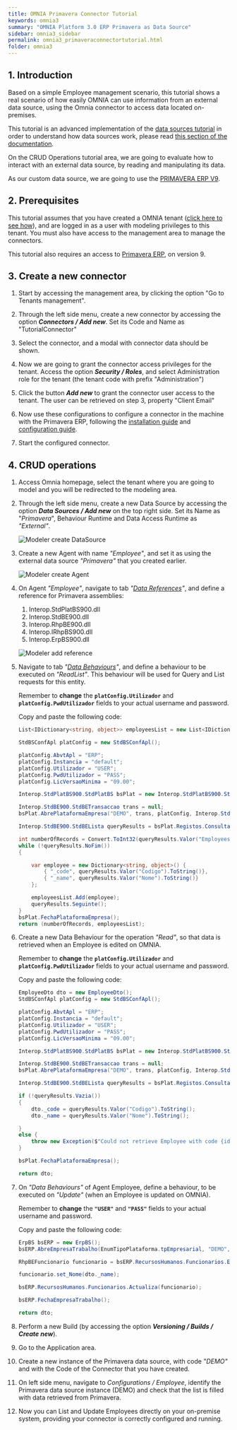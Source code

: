 ```yaml
---
title: OMNIA Primavera Connector Tutorial
keywords: omnia3
summary: "OMNIA Platform 3.0 ERP Primavera as Data Source"
sidebar: omnia3_sidebar
permalink: omnia3_primaveraconnectortutorial.html
folder: omnia3
---
```


## 1. Introduction

Based on a simple Employee management scenario, this tutorial shows a real scenario of how easily OMNIA can use information from an external data source, using the Omnia connector to access data located on-premises. 

This tutorial is an advanced implementation of the [data sources tutorial](omnia3_datasourcetutorial.html) in order to understand how data sources work, please read [this section of the documentation](omnia3_modeler_datasources.html).

On the CRUD Operations tutorial area, we are going to evaluate how to interact with an external data source, by reading and manipulating its data.

As our custom data source, we are going to use the [PRIMAVERA ERP V9](https://pt.primaverabss.com).

## 2. Prerequisites

This tutorial assumes that you have created a OMNIA tenant ([click here to see how](omnia3_tenantcreation.html)), and are logged in as a user with modeling privileges to this tenant. You must also have access to the management area to manage the connectors.

This tutorial also requires an access to [Primavera ERP](https://pt.primaverabss.com), on version 9. 

## 3. Create a new connector

1. Start by accessing the management area, by clicking the option "Go to Tenants management".

2. Through the left side menu, create a new connector by accessing the option ***Connectors / Add new***. Set its Code and Name as "TutorialConnector"

3. Select the connector, and a modal with connector data should be shown.

4. Now we are going to grant the connector access privileges for the tenant. Access the option ***Security / Roles***, and select Administration role for the tenant (the tenant code with prefix "Administration")

5. Click the button ***Add new*** to grant the connector user access to the tenant. The user can be retrieved on step 3, property "Client Email"

6. Now use these configurations to configure a connector in the machine with the Primavera ERP, following the [installation guide](omnia3_connector_install.html) and [configuration guide](omnia3_connector_configuration.html).

7. Start the configured connector.

## 4. CRUD operations

1. Access Omnia homepage, select the tenant where you are going to model and you will be redirected to the modeling area.

2. Through the left side menu, create a new Data Source by accessing the option ***Data Sources / Add new*** on the top right side. Set its Name as "*Primavera*", Behaviour Runtime and Data Access Runtime as *"External"*.

    ![Modeler create DataSource](/images/tutorials/primaveraconnector/add-new-datasource.png)

3. Create a new Agent with name *"Employee"*, and set it as using the external data source *"Primavera"* that you created earlier.

    ![Modeler create Agent](/images/tutorials/primaveraconnector/add-new-agent.png)

4. On Agent *"Employee"*, navigate to tab *"[Data References](https://docs.numbersbelieve.com/omnia3_modeler_references.html)"*, and define a reference for Primavera assemblies:

    1. Interop.StdPlatBS900.dll
    2. Interop.StdBE900.dll
    3. Interop.RhpBE900.dll
    4. Interop.IRhpBS900.dll
    5. Interop.ErpBS900.dll

    ![Modeler add reference](/images/tutorials/primaveraconnector/add-new-reference.png)

5. Navigate to tab *"[Data Behaviours](https://docs.numbersbelieve.com/omnia3_modeler_datasources.html)"*, and define a behaviour to be executed on *"ReadList"*. This behaviour will be used for Query and List requests for this entity.

    Remember to **change** the **```platConfig.Utilizador```** and **```platConfig.PwdUtilizador```** fields to your actual username and password.

    Copy and paste the following code:
    ```C#
    List<IDictionary<string, object>> employeesList = new List<IDictionary<string, object>>();

    StdBSConfApl platConfig = new StdBSConfApl();

    platConfig.AbvtApl = "ERP";
    platConfig.Instancia = "default";
    platConfig.Utilizador = "USER";
    platConfig.PwdUtilizador = "PASS";
    platConfig.LicVersaoMinima = "09.00";

    Interop.StdPlatBS900.StdPlatBS bsPlat = new Interop.StdPlatBS900.StdPlatBS();

    Interop.StdBE900.StdBETransaccao trans = null;
    bsPlat.AbrePlataformaEmpresa("DEMO", trans, platConfig, Interop.StdBE900.EnumTipoPlataforma.tpEmpresarial, string.Empty);

    Interop.StdBE900.StdBELista queryResults = bsPlat.Registos.Consulta($"SELECT Employees.EmployeesCount, Codigo, Nome FROM Funcionarios CROSS JOIN (SELECT Count(*) AS EmployeesCount FROM Funcionarios) AS Employees ORDER BY Codigo OFFSET {(page - 1)*pageSize} ROWS FETCH NEXT {pageSize} ROWS ONLY");

    int numberOfRecords = Convert.ToInt32(queryResults.Valor("EmployeesCount").ToString());
    while (!queryResults.NoFim())
    {

        var employee = new Dictionary<string, object>() {
            { "_code", queryResults.Valor("Codigo").ToString()},
            { "_name", queryResults.Valor("Nome").ToString()}
        };

        employeesList.Add(employee);
        queryResults.Seguinte();
    }
    bsPlat.FechaPlataformaEmpresa();
    return (numberOfRecords, employeesList);
    ```

6. Create a new Data Behaviour for the operation *"Read"*, so that data is retrieved when an Employee is edited on OMNIA.

    Remember to **change** the **```platConfig.Utilizador```** and **```platConfig.PwdUtilizador```** fields to your actual username and password.

    Copy and paste the following code:

    ```C#
    EmployeeDto dto = new EmployeeDto();
    StdBSConfApl platConfig = new StdBSConfApl();

    platConfig.AbvtApl = "ERP";
    platConfig.Instancia = "default";
    platConfig.Utilizador = "USER";
    platConfig.PwdUtilizador = "PASS";
    platConfig.LicVersaoMinima = "09.00";

    Interop.StdPlatBS900.StdPlatBS bsPlat = new Interop.StdPlatBS900.StdPlatBS();

    Interop.StdBE900.StdBETransaccao trans = null;
    bsPlat.AbrePlataformaEmpresa("DEMO", trans, platConfig, Interop.StdBE900.EnumTipoPlataforma.tpEmpresarial, string.Empty);

    Interop.StdBE900.StdBELista queryResults = bsPlat.Registos.Consulta($"SELECT Codigo, Nome, Email, Telefone FROM Funcionarios WHERE Codigo = '{identifier}'");

    if (!queryResults.Vazia())
    {
        dto._code = queryResults.Valor("Codigo").ToString();
        dto._name = queryResults.Valor("Nome").ToString();

    }
    else {
        throw new Exception($"Could not retrieve Employee with code {identifier}");
    }

    bsPlat.FechaPlataformaEmpresa();

    return dto;
    ```

7. On *"Data Behaviours"* of Agent Employee, define a behaviour, to be executed on *"Update"* (when an Employee is updated on OMNIA). 

    Remember to **change** the **```"USER"```** and **```"PASS"```** fields to your actual username and password.

    Copy and paste the following code:

    ```C#
    ErpBS bsERP = new ErpBS();
    bsERP.AbreEmpresaTrabalho(EnumTipoPlataforma.tpEmpresarial, "DEMO", "USER", "PASS");

    RhpBEFuncionario funcionario = bsERP.RecursosHumanos.Funcionarios.Edita(dto._code);

    funcionario.set_Nome(dto._name);

    bsERP.RecursosHumanos.Funcionarios.Actualiza(funcionario);

    bsERP.FechaEmpresaTrabalho();

    return dto;
    ```

8. Perform a new Build (by accessing the option ***Versioning / Builds / Create new***).

9. Go to the Application area.

10. Create a new instance of the Primavera data source, with code *"DEMO"* and with the Code of the Connector that you have created.

11. On left side menu, navigate to *Configurations / Employee*, identify the Primavera data source instance (DEMO) and check that the list is filled with data retrieved from Primavera.

12. Now you can List and Update Employees directly on your on-premise system, providing your connector is correctly configured and running.